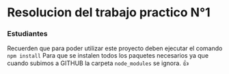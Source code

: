 # Resolucion del trabajo practico N°1

### Estudiantes 
Recuerden que para poder utilizar este proyecto deben ejecutar el comando ``npm install`` Para que se instalen todos los paquetes necesarios ya que cuando subimos a GITHUB la carpeta ``node_modules``
se ignora. 👍